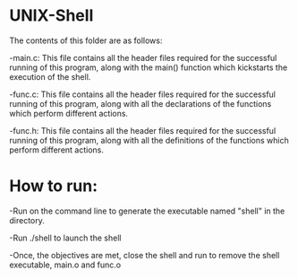 # UNIX-Shell

The contents of this folder are as follows:

-main.c: This file contains all the header files required for the successful running of this program, along with the main() function which kickstarts the execution of the shell. 

-func.c: This file contains all the header files required for the successful running of this program, along with all the declarations of the functions which perform different actions.

-func.h: This file contains all the header files required for the successful running of this program, along with all the definitions of the functions which perform different actions.

# How to run:

-Run <make> on the command line to generate the executable named "shell" in the directory. 

-Run ./shell to launch the shell

-Once, the objectives are met, close the shell and run <make clean> to remove the shell executable, main.o and func.o

